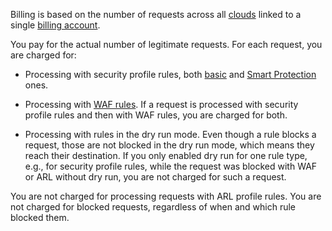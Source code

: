 Billing is based on the number of requests across all [clouds](../../resource-manager/concepts/resources-hierarchy.md#cloud) linked to a single [billing account](../../billing/concepts/billing-account.md).

You pay for the actual number of legitimate requests. For each request, you are charged for:

* Processing with security profile rules, both [basic](../../smartwebsecurity/concepts/rules.md#base-rules) and [Smart Protection](../../smartwebsecurity/concepts/rules.md#smart-protection-rules) ones.
  
* Processing with [WAF rules](../../smartwebsecurity/concepts/rules.md#waf-rules). If a request is processed with security profile rules and then with WAF rules, you are charged for both.
  
* Processing with rules in the dry run mode. Even though a rule blocks a request, those are not blocked in the dry run mode, which means they reach their destination. If you only enabled dry run for one rule type, e.g., for security profile rules, while the request was blocked with WAF or ARL without dry run, you are not charged for such a request.

You are not charged for processing requests with ARL profile rules. You are not charged for blocked requests, regardless of when and which rule blocked them.
